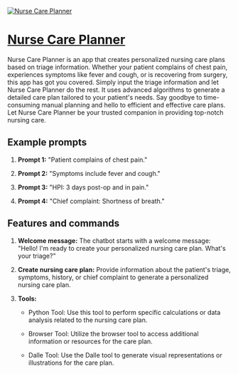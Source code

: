 [![Nurse Care Planner](https://files.oaiusercontent.com/file-K7o0CdOEEfxPTinZixb6HyZe?se=2123-10-17T03%3A19%3A16Z&sp=r&sv=2021-08-06&sr=b&rscc=max-age%3D31536000%2C%20immutable&rscd=attachment%3B%20filename%3Df885db29-8318-4885-9c3c-6a18d24260f9.webp&sig=iGQDIrlY9Kp2kB7AMxRzWHTkwmdt9X3pgeBcSjfBRto%3D)](https://chat.openai.com/g/g-3ayM8Ok8S-nurse-care-planner)

# [Nurse Care Planner](https://chat.openai.com/g/g-3ayM8Ok8S-nurse-care-planner)

Nurse Care Planner is an app that creates personalized nursing care plans based on triage information. Whether your patient complains of chest pain, experiences symptoms like fever and cough, or is recovering from surgery, this app has got you covered. Simply input the triage information and let Nurse Care Planner do the rest. It uses advanced algorithms to generate a detailed care plan tailored to your patient's needs. Say goodbye to time-consuming manual planning and hello to efficient and effective care plans. Let Nurse Care Planner be your trusted companion in providing top-notch nursing care.

## Example prompts

1. **Prompt 1:** "Patient complains of chest pain."

2. **Prompt 2:** "Symptoms include fever and cough."

3. **Prompt 3:** "HPI: 3 days post-op and in pain."

4. **Prompt 4:** "Chief complaint: Shortness of breath."

## Features and commands

1. **Welcome message:** The chatbot starts with a welcome message: "Hello! I'm ready to create your personalized nursing care plan. What's your triage?"

2. **Create nursing care plan:** Provide information about the patient's triage, symptoms, history, or chief complaint to generate a personalized nursing care plan.

3. **Tools:**

    - Python Tool: Use this tool to perform specific calculations or data analysis related to the nursing care plan.
    
    - Browser Tool: Utilize the browser tool to access additional information or resources for the care plan.
    
    - Dalle Tool: Use the Dalle tool to generate visual representations or illustrations for the care plan.